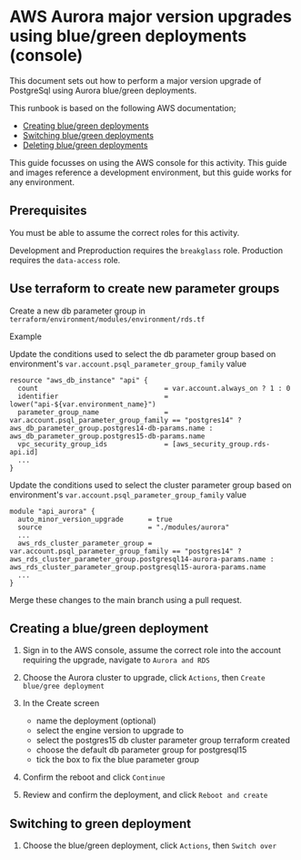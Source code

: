 # AWS Aurora major version upgrades using blue/green deployments (console)

This document sets out how to perform a major version upgrade of PostgreSql using Aurora blue/green deployments.

This runbook is based on the following AWS documentation;

- [Creating blue/green deployments](https://docs.aws.amazon.com/AmazonRDS/latest/AuroraUserGuide/blue-green-deployments-creating.html)
- [Switching blue/green deployments](https://docs.aws.amazon.com/AmazonRDS/latest/AuroraUserGuide/blue-green-deployments-switching.html)
- [Deleting blue/green deployments](https://docs.aws.amazon.com/AmazonRDS/latest/AuroraUserGuide/blue-green-deployments-deleting.html)

This guide focusses on using the AWS console for this activity. This guide and images reference a development environment, but this guide works for any environment.

## Prerequisites

You must be able to assume the correct roles for this activity.

Development and Preproduction requires the `breakglass` role.
Production requires the `data-access` role.

## Use terraform to create new parameter groups

Create a new db parameter group in `terraform/environment/modules/environment/rds.tf`

Example

Update the conditions used to select the db parameter group based on environment's `var.account.psql_parameter_group_family` value

```hcl
resource "aws_db_instance" "api" {
  count                               = var.account.always_on ? 1 : 0
  identifier                          = lower("api-${var.environment_name}")
  parameter_group_name                = var.account.psql_parameter_group_family == "postgres14" ? aws_db_parameter_group.postgres14-db-params.name : aws_db_parameter_group.postgres15-db-params.name
  vpc_security_group_ids              = [aws_security_group.rds-api.id]
  ...
}
```

Update the conditions used to select the cluster parameter group based on environment's `var.account.psql_parameter_group_family` value

```hcl
module "api_aurora" {
  auto_minor_version_upgrade      = true
  source                          = "./modules/aurora"
  ...
  aws_rds_cluster_parameter_group = var.account.psql_parameter_group_family == "postgres14" ? aws_rds_cluster_parameter_group.postgresql14-aurora-params.name : aws_rds_cluster_parameter_group.postgresql15-aurora-params.name
  ...
}
```

Merge these changes to the main branch using a pull request.

## Creating a blue/green deployment

1. Sign in to the AWS console, assume the correct role into the account requiring the upgrade, navigate to `Aurora and RDS`

1. Choose the Aurora cluster to upgrade, click `Actions`, then `Create blue/gree deployment`

1. In the Create screen
    - name the deployment (optional)
    - select the engine version to upgrade to
    - select the postgres15 db cluster parameter group terraform created
    - choose the default db parameter group for postgresql15
    - tick the box to fix the blue parameter group

1. Confirm the reboot and click `Continue`

1. Review and confirm the deployment, and click `Reboot and create`

## Switching to green deployment

1. Choose the blue/green deployment, click `Actions`, then `Switch over`

